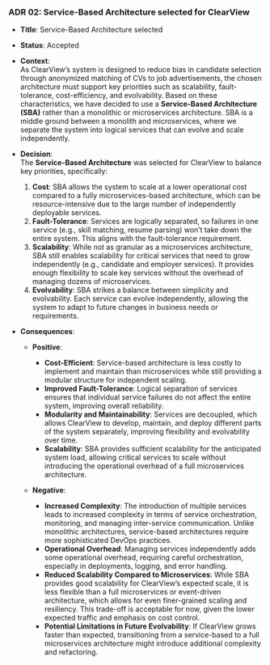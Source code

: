 ### ADR 02: Service-Based Architecture selected for ClearView

- **Title**: Service-Based Architecture selected
- **Status**: Accepted
- **Context**:  
  As ClearView’s system is designed to reduce bias in candidate selection through anonymized matching of CVs to job advertisements, the chosen architecture must support key priorities such as scalability, fault-tolerance, cost-efficiency, and evolvability. Based on these characteristics, we have decided to use a **Service-Based Architecture (SBA)** rather than a monolithic or microservices architecture. SBA is a middle ground between a monolith and microservices, where we separate the system into logical services that can evolve and scale independently.

- **Decision**:  
  The **Service-Based Architecture** was selected for ClearView to balance key priorities, specifically:
  1. **Cost**: SBA allows the system to scale at a lower operational cost compared to a fully microservices-based architecture, which can be resource-intensive due to the large number of independently deployable services.
  2. **Fault-Tolerance**: Services are logically separated, so failures in one service (e.g., skill matching, resume parsing) won’t take down the entire system. This aligns with the fault-tolerance requirement.
  3. **Scalability**: While not as granular as a microservices architecture, SBA still enables scalability for critical services that need to grow independently (e.g., candidate and employer services). It provides enough flexibility to scale key services without the overhead of managing dozens of microservices.
  4. **Evolvability**: SBA strikes a balance between simplicity and evolvability. Each service can evolve independently, allowing the system to adapt to future changes in business needs or requirements.

- **Consequences**:
  - **Positive**:
    - **Cost-Efficient**: Service-based architecture is less costly to implement and maintain than microservices while still providing a modular structure for independent scaling.
    - **Improved Fault-Tolerance**: Logical separation of services ensures that individual service failures do not affect the entire system, improving overall reliability.
    - **Modularity and Maintainability**: Services are decoupled, which allows ClearView to develop, maintain, and deploy different parts of the system separately, improving flexibility and evolvability over time.
    - **Scalability**: SBA provides sufficient scalability for the anticipated system load, allowing critical services to scale without introducing the operational overhead of a full microservices architecture.

  - **Negative**:
    - **Increased Complexity**: The introduction of multiple services leads to increased complexity in terms of service orchestration, monitoring, and managing inter-service communication. Unlike monolithic architectures, service-based architectures require more sophisticated DevOps practices.
    - **Operational Overhead**: Managing services independently adds some operational overhead, requiring careful orchestration, especially in deployments, logging, and error handling.
    - **Reduced Scalability Compared to Microservices**: While SBA provides good scalability for ClearView’s expected scale, it is less flexible than a full microservices or event-driven architecture, which allows for even finer-grained scaling and resiliency. This trade-off is acceptable for now, given the lower expected traffic and emphasis on cost control.
    - **Potential Limitations in Future Evolvability**: If ClearView grows faster than expected, transitioning from a service-based to a full microservices architecture might introduce additional complexity and refactoring.
